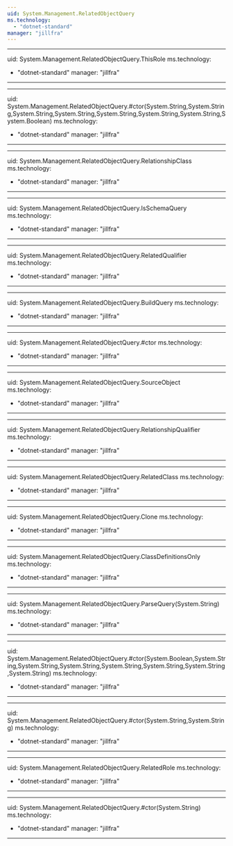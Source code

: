 ```yaml
---
uid: System.Management.RelatedObjectQuery
ms.technology: 
  - "dotnet-standard"
manager: "jillfra"
---
```


---
uid: System.Management.RelatedObjectQuery.ThisRole
ms.technology: 
  - "dotnet-standard"
manager: "jillfra"
---

---
uid: System.Management.RelatedObjectQuery.#ctor(System.String,System.String,System.String,System.String,System.String,System.String,System.String,System.Boolean)
ms.technology: 
  - "dotnet-standard"
manager: "jillfra"
---

---
uid: System.Management.RelatedObjectQuery.RelationshipClass
ms.technology: 
  - "dotnet-standard"
manager: "jillfra"
---

---
uid: System.Management.RelatedObjectQuery.IsSchemaQuery
ms.technology: 
  - "dotnet-standard"
manager: "jillfra"
---

---
uid: System.Management.RelatedObjectQuery.RelatedQualifier
ms.technology: 
  - "dotnet-standard"
manager: "jillfra"
---

---
uid: System.Management.RelatedObjectQuery.BuildQuery
ms.technology: 
  - "dotnet-standard"
manager: "jillfra"
---

---
uid: System.Management.RelatedObjectQuery.#ctor
ms.technology: 
  - "dotnet-standard"
manager: "jillfra"
---

---
uid: System.Management.RelatedObjectQuery.SourceObject
ms.technology: 
  - "dotnet-standard"
manager: "jillfra"
---

---
uid: System.Management.RelatedObjectQuery.RelationshipQualifier
ms.technology: 
  - "dotnet-standard"
manager: "jillfra"
---

---
uid: System.Management.RelatedObjectQuery.RelatedClass
ms.technology: 
  - "dotnet-standard"
manager: "jillfra"
---

---
uid: System.Management.RelatedObjectQuery.Clone
ms.technology: 
  - "dotnet-standard"
manager: "jillfra"
---

---
uid: System.Management.RelatedObjectQuery.ClassDefinitionsOnly
ms.technology: 
  - "dotnet-standard"
manager: "jillfra"
---

---
uid: System.Management.RelatedObjectQuery.ParseQuery(System.String)
ms.technology: 
  - "dotnet-standard"
manager: "jillfra"
---

---
uid: System.Management.RelatedObjectQuery.#ctor(System.Boolean,System.String,System.String,System.String,System.String,System.String,System.String,System.String)
ms.technology: 
  - "dotnet-standard"
manager: "jillfra"
---

---
uid: System.Management.RelatedObjectQuery.#ctor(System.String,System.String)
ms.technology: 
  - "dotnet-standard"
manager: "jillfra"
---

---
uid: System.Management.RelatedObjectQuery.RelatedRole
ms.technology: 
  - "dotnet-standard"
manager: "jillfra"
---

---
uid: System.Management.RelatedObjectQuery.#ctor(System.String)
ms.technology: 
  - "dotnet-standard"
manager: "jillfra"
---
